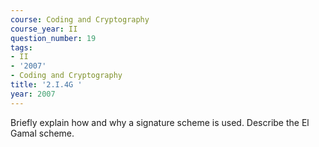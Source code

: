```yaml
---
course: Coding and Cryptography
course_year: II
question_number: 19
tags:
- II
- '2007'
- Coding and Cryptography
title: '2.I.4G '
year: 2007
---
```



Briefly explain how and why a signature scheme is used. Describe the El Gamal scheme.